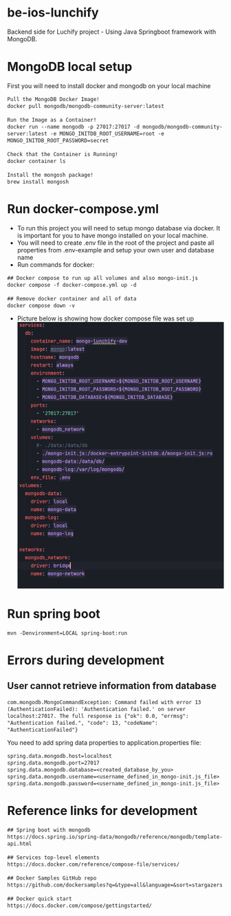 # be-ios-lunchify

Backend side for Luchify project - Using Java Springboot framework with MongoDB.

# MongoDB local setup

First you will need to install docker and mongodb on your local machine

```
Pull the MongoDB Docker Image!
docker pull mongodb/mongodb-community-server:latest

Run the Image as a Container!
docker run --name mongodb -p 27017:27017 -d mongodb/mongodb-community-server:latest -e MONGO_INITDB_ROOT_USERNAME=root -e MONGO_INITDB_ROOT_PASSWORD=secret 

Check that the Container is Running!
docker container ls

Install the mongosh package!
brew install mongosh
```

# Run docker-compose.yml

* To run this project you will need to setup mongo database via docker. It is important for you to
  have mongo installed on your local machine.
* You will need to create .env file in the root of the project and paste all properties from
  .env-example and setup your own user and database name
* Run commands for docker:

```
## Docker compose to run up all volumes and also mongo-init.js
docker compose -f docker-compose.yml up -d

## Remove docker container and all of data
docker compose down -v
```

* Picture below is showing how docker compose file was set up
  ![img.png](readme-assets/img.png)

# Run spring boot

```
mvn -Denvironment=LOCAL spring-boot:run
```

# Errors during development

## User cannot retrieve information from database

```
com.mongodb.MongoCommandException: Command failed with error 13 (AuthenticationFailed): 'Authentication failed.' on server localhost:27017. The full response is {"ok": 0.0, "errmsg": "Authentication failed.", "code": 13, "codeName": "AuthenticationFailed"}
```

You need to add spring data properties to application.properties file:

```
spring.data.mongodb.host=localhost
spring.data.mongodb.port=27017
spring.data.mongodb.database=<created_database_by_you>
spring.data.mongodb.username=<username_defined_in_mongo-init.js_file>
spring.data.mongodb.password=<username_defined_in_mongo-init.js_file>
```

# Reference links for development

```
## Spring boot with mongodb
https://docs.spring.io/spring-data/mongodb/reference/mongodb/template-api.html

## Services top-level elements
https://docs.docker.com/reference/compose-file/services/

## Docker Samples GitHub repo
https://github.com/dockersamples?q=&type=all&language=&sort=stargazers

## Docker quick start
https://docs.docker.com/compose/gettingstarted/
```
